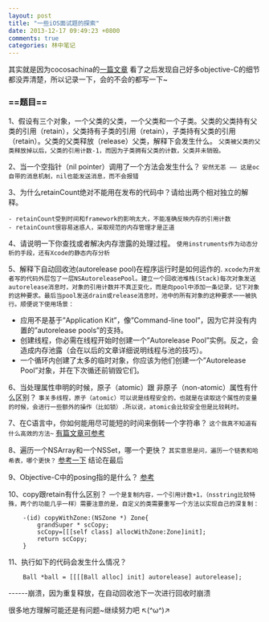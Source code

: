 ```yaml
---
layout: post
title: "一些iOS面试题的探索"
date: 2013-12-17 09:49:23 +0800
comments: true
categories: 林中笔记
---
```


其实就是因为cocosachina的[一篇文章](http://www.cocoachina.com/gamedev/misc/2013/1209/7499.html)
看了之后发现自己好多objective-C的细节都没弄清楚，所以记录一下，会的不会的都写一下~

### ==题目==

1、假设有三个对象，一个父类的父类，一个父类和一个子类。父类的父类持有父类的引用（retain），父类持有子类的引用（retain），子类持有父类的引用（retain）。父类的父类释放（release）父类，解释下会发生什么。
	`父类被父类的父类释放掉以后，父类的引用计数-1，而因为子类拥有父类的计数，父类并未销毁。`

2、当一个空指针（nil pointer）调用了一个方法会发生什么？ 
	`安然无恙 —— 这是oc自带的消息机制，nil也能发送消息，而不会报错`

3、为什么retainCount绝对不能用在发布的代码中？请给出两个相对独立的解释。

	- retainCount受到时间和framework的影响太大，不能准确反映内存的引用计数
	- retainCount很容易迷惑人，采取规范的内存管理才是正道

4、请说明一下你查找或者解决内存泄露的处理过程。
	`使用instruments作为动态分析的手段，还有Xcode的静态内存分析`

5、解释下自动回收池(autorelease pool)在程序运行时是如何运作的.
	`xcode为开发者写的代码外层包了一层NSAutoreleasePool。建立一个回收池堆栈(Stack)每次对象发送autorelease消息时，对象的引用计数并不真正变化，而是向pool中添加一条记录，记下对象的这种要求。最后当pool发送drain或release消息时，池中的所有对象的这种要求一一被执行。顺便说下使用场景：`

- 应用不是基于”Application Kit”，像”Command-line tool”，因为它并没有内置的”autorelease pools”的支持。
- 创建线程，你必需在线程开始时创建一个”Autorelease Pool”实例。反之，会造成内存池露（会在以后的文章详细说明线程与池的技巧）。
- 一个循环内创建了太多的临时对象，你应该为他们创建一个”Autorelease Pool”对象，并在下次循还前销毁它们。

6、当处理属性申明的时候，原子（atomic）跟 非原子（non-atomic）属性有什么区别？
	`事关多线程，原子（atomic）可以说是线程安全的，也就是在读取这个属性的变量的时候，会进行一些额外的操作（比如锁）.所以说，atomic会比较安全但是比较耗时。`

7、在C语言中，你如何能用尽可能短的时间来倒转一个字符串？
	`这个我真不知道有什么高效的方法~`  [有篇文章可参考](http://www.cnblogs.com/JCSU/articles/1305401.html)

8、遍历一个NSArray和一个NSSet，哪一个更快？
	`其实意思是问，遍历一个链表和哈希表，哪个更快？`
	[参考一下](http://maccrazy.diandian.com/post/2011-10-09/5671451) 结论在最后

9、Objective-C中的posing指的是什么？
	[参考](http://blog.csdn.net/tenfyguo/article/details/9220535)

10、copy跟retain有什么区别？
	`一个是复制内容，一个引用计数+1，（nsstring比较特殊，两个的功能几乎一样）需要注意的是，自定义的类需要重写一个方法以实现自己的深复制：`

		-(id) copyWithZone:(NSZone *) Zone{
    		grandSuper * scCopy;
    		scCopy=[[[self class] allocWithZone:Zone]init];
    		return scCopy;
		}

11、执行如下的代码会发生什么情况？

		Ball *ball = [[[[Ball alloc] init] autorelease] autorelease]; 

------崩溃，因为重复释放，在自动回收池下一次进行回收时崩溃


很多地方理解可能还是有问题~继续努力吧 ↖(^ω^)↗
